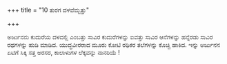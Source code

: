 +++
title = "10 ತುರಗ ದಳವೆಮ್ಬತ್ತು"

+++
  
 ಅರ್ಜುನನು ಕುದುರೆಯ ದಳದಲ್ಲಿ ಎಂಬತ್ತು ಸಾವಿರ ಕುದುರೆಗಳನ್ನು ಐವತ್ತು ಸಾವಿರ ಆನೆಗಳನ್ನು ಹನ್ನೆರಡು ಸಾವಿರ ರಥಗಳನ್ನು ಹುಡಿ ಮಾಡಿದ. ಯುದ್ಧವೀರರಾದ ಮೂರು ಕೋಟಿ ರಥಿಕರ ತಲೆಗಳನ್ನು ಕೊಚ್ಚಿ ಹಾಕಿದ. ಇನ್ನು ಅರ್ಜುನನ ಏಟಿಗೆ ಸಿಕ್ಕಿ ಸತ್ತ ಅರಸರ, ಕಾಲಾಳುಗಳ ಲೆಕ್ಕವನ್ನು ನಾನರಿಯೆ !